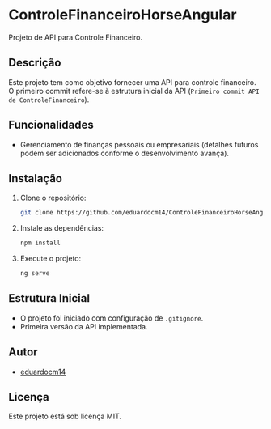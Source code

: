 # ControleFinanceiroHorseAngular

Projeto de API para Controle Financeiro.

## Descrição

Este projeto tem como objetivo fornecer uma API para controle financeiro. O primeiro commit refere-se à estrutura inicial da API (`Primeiro commit API de ControleFinanceiro`).

## Funcionalidades

- Gerenciamento de finanças pessoais ou empresariais (detalhes futuros podem ser adicionados conforme o desenvolvimento avança).

## Instalação

1. Clone o repositório:
   ```bash
   git clone https://github.com/eduardocm14/ControleFinanceiroHorseAngular.git
   ```

2. Instale as dependências:
   ```bash
   npm install
   ```

3. Execute o projeto:
   ```bash
   ng serve
   ```

## Estrutura Inicial

- O projeto foi iniciado com configuração de `.gitignore`.
- Primeira versão da API implementada.

## Autor

- [eduardocm14](https://github.com/eduardocm14)

## Licença

Este projeto está sob licença MIT.
